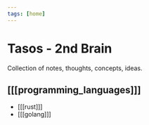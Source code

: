 ```yaml
---
tags: [home]
---
```


# Tasos - 2nd Brain

Collection of notes, thoughts, concepts, ideas.

## [[[programming_languages]]]

- [[[rust]]]
- [[[golang]]]